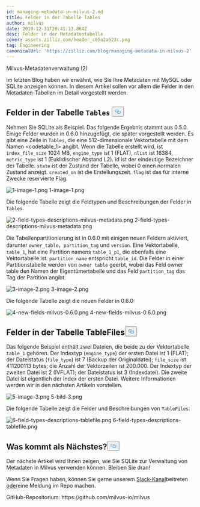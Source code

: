 ```yaml
---
id: managing-metadata-in-milvus-2.md
title: Felder in der Tabelle Tables
author: milvus
date: 2019-12-31T20:41:13.864Z
desc: Felder in der Metadatentabelle
cover: assets.zilliz.com/header_c65a2a523c.png
tag: Engineering
canonicalUrl: 'https://zilliz.com/blog/managing-metadata-in-milvus-2'
---
```

<custom-h1>Milvus-Metadatenverwaltung (2)</custom-h1><p>Im letzten Blog haben wir erwähnt, wie Sie Ihre Metadaten mit MySQL oder SQLite anzeigen können. In diesem Artikel sollen vor allem die Felder in den Metadaten-Tabellen im Detail vorgestellt werden.</p>
<h2 id="Fields-in-the-codeTablescode-table" class="common-anchor-header">Felder in der Tabelle <code translate="no">Tables</code> <button data-href="#Fields-in-the-codeTablescode-table" class="anchor-icon" translate="no">
      <svg translate="no"
        aria-hidden="true"
        focusable="false"
        height="20"
        version="1.1"
        viewBox="0 0 16 16"
        width="16"
      >
        <path
          fill="#0092E4"
          fill-rule="evenodd"
          d="M4 9h1v1H4c-1.5 0-3-1.69-3-3.5S2.55 3 4 3h4c1.45 0 3 1.69 3 3.5 0 1.41-.91 2.72-2 3.25V8.59c.58-.45 1-1.27 1-2.09C10 5.22 8.98 4 8 4H4c-.98 0-2 1.22-2 2.5S3 9 4 9zm9-3h-1v1h1c1 0 2 1.22 2 2.5S13.98 12 13 12H9c-.98 0-2-1.22-2-2.5 0-.83.42-1.64 1-2.09V6.25c-1.09.53-2 1.84-2 3.25C6 11.31 7.55 13 9 13h4c1.45 0 3-1.69 3-3.5S14.5 6 13 6z"
        ></path>
      </svg>
    </button></h2><p>Nehmen Sie SQLite als Beispiel. Das folgende Ergebnis stammt aus 0.5.0. Einige Felder wurden in 0.6.0 hinzugefügt, die später vorgestellt werden. Es gibt eine Zeile in <code translate="no">Tables</code>, die eine 512-dimensionale Vektortabelle mit dem Namen &lt;codetable_1</code>&gt; angibt. Wenn die Tabelle erstellt wird, ist <code translate="no">index_file_size</code> 1024 MB, <code translate="no">engine_type</code> ist 1 (FLAT), <code translate="no">nlist</code> ist 16384, <code translate="no">metric_type</code> ist 1 (Euklidischer Abstand L2). id ist der eindeutige Bezeichner der Tabelle. <code translate="no">state</code> ist der Zustand der Tabelle, wobei 0 einen normalen Zustand anzeigt. <code translate="no">created_on</code> ist die Erstellungszeit. <code translate="no">flag</code> ist das für interne Zwecke reservierte Flag.</p>
<p>
  
   <span class="img-wrapper"> <img translate="no" src="https://assets.zilliz.com/1_image_1_be4ca78ccb.png" alt="1-image-1.png" class="doc-image" id="1-image-1.png" />
   </span> <span class="img-wrapper"> <span>1-image-1.png</span> </span></p>
<p>Die folgende Tabelle zeigt die Feldtypen und Beschreibungen der Felder in <code translate="no">Tables</code>.</p>
<p>
  
   <span class="img-wrapper"> <img translate="no" src="https://assets.zilliz.com/2_field_types_descriptions_milvus_metadata_d0b068c413.png" alt="2-field-types-descriptions-milvus-metadata.png" class="doc-image" id="2-field-types-descriptions-milvus-metadata.png" />
   </span> <span class="img-wrapper"> <span>2-field-types-descriptions-milvus-metadata.png</span> </span></p>
<p>Die Tabellenpartitionierung ist in 0.6.0 mit einigen neuen Feldern aktiviert, darunter <code translate="no">owner_table</code>，<code translate="no">partition_tag</code> und <code translate="no">version</code>. Eine Vektortabelle, <code translate="no">table_1</code>, hat eine Partition namens <code translate="no">table_1_p1</code>, die ebenfalls eine Vektortabelle ist. <code translate="no">partition_name</code> entspricht <code translate="no">table_id</code>. Die Felder in einer Partitionstabelle werden von <code translate="no">owner table</code> geerbt, wobei das Feld owner table den Namen der Eigentümertabelle und das Feld <code translate="no">partition_tag</code> das Tag der Partition angibt.</p>
<p>
  
   <span class="img-wrapper"> <img translate="no" src="https://assets.zilliz.com/3_image_2_a2a8bbc9ae.png" alt="3-image-2.png" class="doc-image" id="3-image-2.png" />
   </span> <span class="img-wrapper"> <span>3-image-2.png</span> </span></p>
<p>Die folgende Tabelle zeigt die neuen Felder in 0.6.0:</p>
<p>
  
   <span class="img-wrapper"> <img translate="no" src="https://assets.zilliz.com/4_new_fields_milvus_0_6_0_bb82bfaadf.png" alt="4-new-fields-milvus-0.6.0.png" class="doc-image" id="4-new-fields-milvus-0.6.0.png" />
   </span> <span class="img-wrapper"> <span>4-new-fields-milvus-0.6.0.png</span> </span></p>
<h2 id="Fields-in-the-TableFiles-table" class="common-anchor-header">Felder in der Tabelle TableFiles<button data-href="#Fields-in-the-TableFiles-table" class="anchor-icon" translate="no">
      <svg translate="no"
        aria-hidden="true"
        focusable="false"
        height="20"
        version="1.1"
        viewBox="0 0 16 16"
        width="16"
      >
        <path
          fill="#0092E4"
          fill-rule="evenodd"
          d="M4 9h1v1H4c-1.5 0-3-1.69-3-3.5S2.55 3 4 3h4c1.45 0 3 1.69 3 3.5 0 1.41-.91 2.72-2 3.25V8.59c.58-.45 1-1.27 1-2.09C10 5.22 8.98 4 8 4H4c-.98 0-2 1.22-2 2.5S3 9 4 9zm9-3h-1v1h1c1 0 2 1.22 2 2.5S13.98 12 13 12H9c-.98 0-2-1.22-2-2.5 0-.83.42-1.64 1-2.09V6.25c-1.09.53-2 1.84-2 3.25C6 11.31 7.55 13 9 13h4c1.45 0 3-1.69 3-3.5S14.5 6 13 6z"
        ></path>
      </svg>
    </button></h2><p>Das folgende Beispiel enthält zwei Dateien, die beide zu der Vektortabelle <code translate="no">table_1</code> gehören. Der Indextyp (<code translate="no">engine_type</code>) der ersten Datei ist 1 (FLAT); der Dateistatus (<code translate="no">file_type</code>) ist 7 (Backup der Originaldatei); <code translate="no">file_size</code> ist 411200113 bytes; die Anzahl der Vektorzeilen ist 200.000. Der Indextyp der zweiten Datei ist 2 (IVFLAT); der Dateistatus ist 3 (Indexdatei). Die zweite Datei ist eigentlich der Index der ersten Datei. Weitere Informationen werden wir in den nächsten Artikeln vorstellen.</p>
<p>
  
   <span class="img-wrapper"> <img translate="no" src="https://assets.zilliz.com/5_image_3_5e22c937ed.png" alt="5-image-3.png" class="doc-image" id="5-image-3.png" />
   </span> <span class="img-wrapper"> <span>5-bild-3.png</span> </span></p>
<p>Die folgende Tabelle zeigt die Felder und Beschreibungen von <code translate="no">TableFiles</code>:</p>
<p>
  
   <span class="img-wrapper"> <img translate="no" src="https://assets.zilliz.com/6_field_types_descriptions_tablefile_7a7b57d715.png" alt="6-field-types-descriptions-tablefile.png" class="doc-image" id="6-field-types-descriptions-tablefile.png" />
   </span> <span class="img-wrapper"> <span>6-field-types-descriptions-tablefile.png</span> </span></p>
<h2 id="What’s-coming-next" class="common-anchor-header">Was kommt als Nächstes?<button data-href="#What’s-coming-next" class="anchor-icon" translate="no">
      <svg translate="no"
        aria-hidden="true"
        focusable="false"
        height="20"
        version="1.1"
        viewBox="0 0 16 16"
        width="16"
      >
        <path
          fill="#0092E4"
          fill-rule="evenodd"
          d="M4 9h1v1H4c-1.5 0-3-1.69-3-3.5S2.55 3 4 3h4c1.45 0 3 1.69 3 3.5 0 1.41-.91 2.72-2 3.25V8.59c.58-.45 1-1.27 1-2.09C10 5.22 8.98 4 8 4H4c-.98 0-2 1.22-2 2.5S3 9 4 9zm9-3h-1v1h1c1 0 2 1.22 2 2.5S13.98 12 13 12H9c-.98 0-2-1.22-2-2.5 0-.83.42-1.64 1-2.09V6.25c-1.09.53-2 1.84-2 3.25C6 11.31 7.55 13 9 13h4c1.45 0 3-1.69 3-3.5S14.5 6 13 6z"
        ></path>
      </svg>
    </button></h2><p>Der nächste Artikel wird Ihnen zeigen, wie Sie SQLite zur Verwaltung von Metadaten in Milvus verwenden können. Bleiben Sie dran!</p>
<p>Wenn Sie Fragen haben, können Sie gerne unserem <a href="https://join.slack.com/t/milvusio/shared_invite/enQtNzY1OTQ0NDI3NjMzLWNmYmM1NmNjOTQ5MGI5NDhhYmRhMGU5M2NhNzhhMDMzY2MzNDdlYjM5ODQ5MmE3ODFlYzU3YjJkNmVlNDQ2ZTk">Slack-Kanal</a>beitreten <a href="https://join.slack.com/t/milvusio/shared_invite/enQtNzY1OTQ0NDI3NjMzLWNmYmM1NmNjOTQ5MGI5NDhhYmRhMGU5M2NhNzhhMDMzY2MzNDdlYjM5ODQ5MmE3ODFlYzU3YjJkNmVlNDQ2ZTk">oder</a>eine Meldung im Repo machen.</p>
<p>GitHub-Repositorium: https://github.com/milvus-io/milvus</p>

